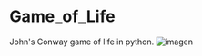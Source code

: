 # Game_of_Life
John's Conway game of life in python.
![imagen](https://user-images.githubusercontent.com/61424404/145876074-faf332a1-c656-4aed-8e5c-ceba25fda9c8.png)

